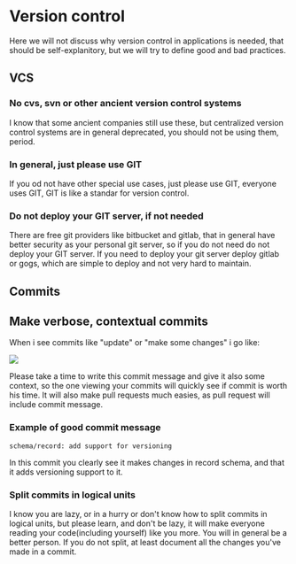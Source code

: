 # Version control

Here we will not discuss why version control in applications is needed, that should be
self-explanitory, but we will try to define good and bad practices.

## VCS

### No cvs, svn or other ancient version control systems

I know that some ancient companies still use these, but centralized version control
systems are in general deprecated, you should not be using them, period.

### In general, just please use GIT

If you od not have other special use cases, just please use GIT, everyone uses GIT,
GIT is like a standar for version control. 

### Do not deploy your GIT server, if not needed

There are free git providers like bitbucket and gitlab, that in general have better
security as your personal git server, so if you do not need do not deploy your GIT
server. If you need to deploy your git server deploy gitlab or gogs, which are simple
to deploy and not very hard to maintain.

## Commits

## Make verbose, contextual commits

When i see commits like "update" or "make some changes" i go like:

![](http://s2.quickmeme.com/img/78/788d7237ecca60d8d235cb352eab832f472264065a048fcd24adc834f0ca82f0.jpg)

Please take a time to write this commit message and give it also some context, so the one viewing your
commits will quickly see if commit is worth his time. It will also make pull requests much easies, as
pull request will include commit message.

### Example of good commit message

```schema/record: add support for versioning```

In this commit you clearly see it makes changes in record schema, and that it adds versioning support to it.

### Split commits in logical units

I know you are lazy, or in a hurry or don't know how to split commits in logical units,
but please learn, and don't be lazy, it will make everyone reading your code(including
yourself) like you more. You will in general be a better person. If you do not split,
at least document all the changes you've made in a commit.
